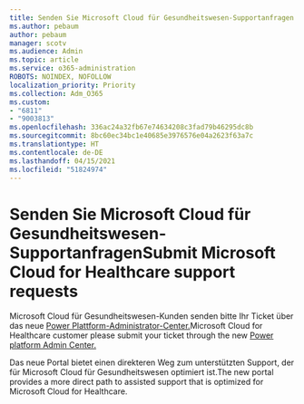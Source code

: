 ```yaml
---
title: Senden Sie Microsoft Cloud für Gesundheitswesen-Supportanfragen
ms.author: pebaum
author: pebaum
manager: scotv
ms.audience: Admin
ms.topic: article
ms.service: o365-administration
ROBOTS: NOINDEX, NOFOLLOW
localization_priority: Priority
ms.collection: Adm_O365
ms.custom:
- "6811"
- "9003813"
ms.openlocfilehash: 336ac24a32fb67e74634208c3fad79b46295dc8b
ms.sourcegitcommit: 8bc60ec34bc1e40685e3976576e04a2623f63a7c
ms.translationtype: HT
ms.contentlocale: de-DE
ms.lasthandoff: 04/15/2021
ms.locfileid: "51824974"
---
```

# <a name="submit-microsoft-cloud-for-healthcare-support-requests"></a><span data-ttu-id="b4f24-102">Senden Sie Microsoft Cloud für Gesundheitswesen-Supportanfragen</span><span class="sxs-lookup"><span data-stu-id="b4f24-102">Submit Microsoft Cloud for Healthcare support requests</span></span>

<span data-ttu-id="b4f24-103">Microsoft Cloud für Gesundheitswesen-Kunden senden bitte Ihr Ticket über das neue [Power Plattform-Administrator-Center.](https://admin.powerplatform.microsoft.com/support?newTicket&product=Flow)</span><span class="sxs-lookup"><span data-stu-id="b4f24-103">Microsoft Cloud for Healthcare  customer please submit your ticket through the new [Power platform Admin Center.](https://admin.powerplatform.microsoft.com/support?newTicket&product=Flow)</span></span>

<span data-ttu-id="b4f24-104">Das neue Portal bietet einen direkteren Weg zum unterstützten Support, der für Microsoft Cloud für Gesundheitswesen optimiert ist.</span><span class="sxs-lookup"><span data-stu-id="b4f24-104">The new portal provides a more direct path to assisted support that is optimized for  Microsoft Cloud for Healthcare.</span></span>
